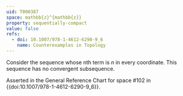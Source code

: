 ```yaml
---
uid: T000387
space: mathbb{z}^{mathbb{z}}
property: sequentially-compact
value: false
refs:
  - doi: 10.1007/978-1-4612-6290-9_6
    name: Counterexamples in Topology
---
```

Consider the sequence whose nth term is $n$ in every coordinate.  This sequence has no convergent subsequence.

Asserted in the General Reference Chart for space #102 in
{{doi:10.1007/978-1-4612-6290-9_6}}.
